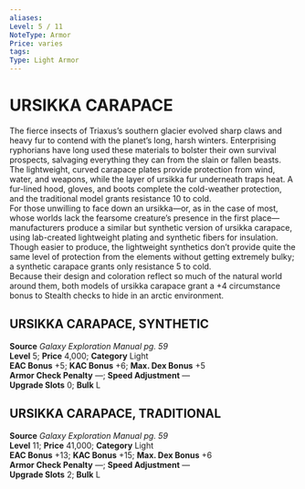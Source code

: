 ```yaml
---
aliases: 
Level: 5 / 11
NoteType: Armor
Price: varies
tags: 
Type: Light Armor
---
```

# URSIKKA CARAPACE

The fierce insects of Triaxus’s southern glacier evolved sharp claws and heavy fur to contend with the planet’s long, harsh winters. Enterprising ryphorians have long used these materials to bolster their own survival prospects, salvaging everything they can from the slain or fallen beasts. The lightweight, curved carapace plates provide protection from wind, water, and weapons, while the layer of ursikka fur underneath traps heat. A fur-lined hood, gloves, and boots complete the cold-weather protection, and the traditional model grants resistance 10 to cold.  
For those unwilling to face down an ursikka—or, as in the case of most, whose worlds lack the fearsome creature’s presence in the first place—manufacturers produce a similar but synthetic version of ursikka carapace, using lab-created lightweight plating and synthetic fibers for insulation. Though easier to produce, the lightweight synthetics don’t provide quite the same level of protection from the elements without getting extremely bulky; a synthetic carapace grants only resistance 5 to cold.  
Because their design and coloration reflect so much of the natural world around them, both models of ursikka carapace grant a +4 circumstance bonus to Stealth checks to hide in an arctic environment.  

##  URSIKKA CARAPACE, SYNTHETIC

**Source** _Galaxy Exploration Manual pg. 59_  
**Level** 5; **Price** 4,000; **Category** Light  
**EAC Bonus** +5; **KAC Bonus** +6; **Max. Dex Bonus** +5  
**Armor Check Penalty** —; **Speed Adjustment** —  
**Upgrade Slots** 0; **Bulk** L

##  URSIKKA CARAPACE, TRADITIONAL

**Source** _Galaxy Exploration Manual pg. 59_  
**Level** 11; **Price** 41,000; **Category** Light  
**EAC Bonus** +13; **KAC Bonus** +15; **Max. Dex Bonus** +6  
**Armor Check Penalty** —; **Speed Adjustment** —  
**Upgrade Slots** 2; **Bulk** L